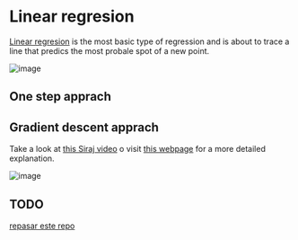 # Linear regresion

[Linear regresion](https://en.wikipedia.org/wiki/Linear_regression) is the most basic type of regression and is about to trace a line that predics the most probale spot of a new point.

![image](https://github.com/javiabellan/machine-learning/blob/master/regression/linear-regression/linearRegression.png)


## One step apprach



## Gradient descent apprach

Take a look at [this Siraj video](https://youtu.be/UIFMLK2nj_w?t=2m) o visit [this webpage](https://spin.atomicobject.com/2014/06/24/gradient-descent-linear-regression/) for a more detailed explanation.

![image](https://github.com/mattnedrich/GradientDescentExample/blob/master/gradient_descent_example.gif)


## TODO

[repasar este repo](https://github.com/alberduris/The_Math_of_Intelligence/tree/master/Week1)
